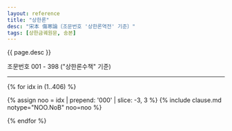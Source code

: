 ```yaml
---
layout: reference
title: "상한론"
desc: "宋本 傷寒論〔조문번호 '상한론역전' 기준〕"
tags: [상한금궤원문, 송본]
---
```



{{ page.desc }}

조문번호 001 - 398 ("상한론수책" 기준)

***

{% for idx in (1..406) %}

{% assign noo = idx | prepend: '000' | slice: -3, 3 %}
{% include clause.md notype="NOO.NoB" noo=noo %}

{% endfor %}
